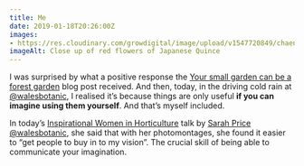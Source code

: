 ```yaml
---
title: Me
date: 2019-01-18T20:26:00Z
images: 
- https://res.cloudinary.com/growdigital/image/upload/v1547720849/chaenomeles-4CDF113D.jpg
imageAlt: Close up of red flowers of Japanese Quince
---
```


I was surprised by what a positive response the [Your small garden can be a forest garden](https://www.forestgarden.wales/blog/small-forest-garden/) blog post received. And then, today, in the driving cold rain at [@walesbotanic](https://mobile.twitter.com/walesbotanic), I realised it’s because things are only useful **if you can imagine using them yourself**. And that’s myself included.

In today’s [Inspirational Women in Horticulture](https://botanicgarden.wales/visit/whats-on/inspirational-women-in-horticulture-2/) talk by [Sarah Price](http://sarahpricelandscapes.com) [@walesbotanic](https://mobile.twitter.com/walesbotanic), she said that with her photomontages, she found it easier to “get people to buy in to my vision”. The crucial skill of being able to  communicate your imagination.
